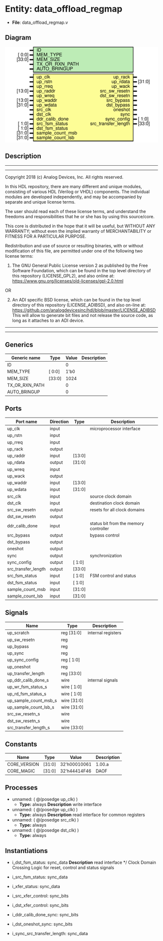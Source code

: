 # Entity: data_offload_regmap

- **File**: data_offload_regmap.v
## Diagram

![Diagram](data_offload_regmap.svg "Diagram")
## Description

 ***************************************************************************
 ***************************************************************************
 Copyright 2018 (c) Analog Devices, Inc. All rights reserved.

 In this HDL repository, there are many different and unique modules, consisting
 of various HDL (Verilog or VHDL) components. The individual modules are
 developed independently, and may be accompanied by separate and unique license
 terms.

 The user should read each of these license terms, and understand the
 freedoms and responsibilities that he or she has by using this source/core.

 This core is distributed in the hope that it will be useful, but WITHOUT ANY
 WARRANTY; without even the implied warranty of MERCHANTABILITY or FITNESS FOR
 A PARTICULAR PURPOSE.

 Redistribution and use of source or resulting binaries, with or without modification
 of this file, are permitted under one of the following two license terms:

   1. The GNU General Public License version 2 as published by the
      Free Software Foundation, which can be found in the top level directory
      of this repository (LICENSE_GPL2), and also online at:
      <https://www.gnu.org/licenses/old-licenses/gpl-2.0.html>

 OR

   2. An ADI specific BSD license, which can be found in the top level directory
      of this repository (LICENSE_ADIBSD), and also on-line at:
      https://github.com/analogdevicesinc/hdl/blob/master/LICENSE_ADIBSD
      This will allow to generate bit files and not release the source code,
      as long as it attaches to an ADI device.

 ***************************************************************************
 ***************************************************************************

## Generics

| Generic name   | Type   | Value | Description |
| -------------- | ------ | ----- | ----------- |
| ID             |        | 0     |             |
| MEM_TYPE       | [ 0:0] | 1'b0  |             |
| MEM_SIZE       | [33:0] | 1024  |             |
| TX_OR_RXN_PATH |        | 0     |             |
| AUTO_BRINGUP   |        | 0     |             |
## Ports

| Port name           | Direction | Type   | Description                            |
| ------------------- | --------- | ------ | -------------------------------------- |
| up_clk              | input     |        |  microprocessor interface              |
| up_rstn             | input     |        |                                        |
| up_rreq             | input     |        |                                        |
| up_rack             | output    |        |                                        |
| up_raddr            | input     | [13:0] |                                        |
| up_rdata            | output    | [31:0] |                                        |
| up_wreq             | input     |        |                                        |
| up_wack             | output    |        |                                        |
| up_waddr            | input     | [13:0] |                                        |
| up_wdata            | input     | [31:0] |                                        |
| src_clk             | input     |        |  source clock domain                   |
| dst_clk             | input     |        |  destination clock domain              |
| src_sw_resetn       | output    |        |  resets for all clock domains          |
| dst_sw_resetn       | output    |        |                                        |
| ddr_calib_done      | input     |        |  status bit from the memory controller |
| src_bypass          | output    |        |  bypass control                        |
| dst_bypass          | output    |        |                                        |
| oneshot             | output    |        |                                        |
| sync                | output    |        |  synchronization                       |
| sync_config         | output    | [ 1:0] |                                        |
| src_transfer_length | output    | [33:0] |                                        |
| src_fsm_status      | input     | [ 1:0] |  FSM control and status                |
| dst_fsm_status      | input     | [ 1:0] |                                        |
| sample_count_msb    | input     | [31:0] |                                        |
| sample_count_lsb    | input     | [31:0] |                                        |
## Signals

| Name                  | Type         | Description          |
| --------------------- | ------------ | -------------------- |
| up_scratch            | reg   [31:0] |  internal registers  |
| up_sw_resetn          | reg          |                      |
| up_bypass             | reg          |                      |
| up_sync               | reg          |                      |
| up_sync_config        | reg   [ 1:0] |                      |
| up_oneshot            | reg          |                      |
| up_transfer_length    | reg   [33:0] |                      |
| up_ddr_calib_done_s   | wire         | internal signals     |
| up_wr_fsm_status_s    | wire [ 1:0]  |                      |
| up_rd_fsm_status_s    | wire [ 1:0]  |                      |
| up_sample_count_msb_s | wire [31:0]  |                      |
| up_sample_count_lsb_s | wire [31:0]  |                      |
| src_sw_resetn_s       | wire         |                      |
| dst_sw_resetn_s       | wire         |                      |
| src_transfer_length_s | wire [33:0]  |                      |
## Constants

| Name         | Type   | Value        | Description |
| ------------ | ------ | ------------ | ----------- |
| CORE_VERSION | [31:0] | 32'h00010061 | 1.00.a      |
| CORE_MAGIC   | [31:0] | 32'h44414F46 | DAOF        |
## Processes
- unnamed: ( @(posedge up_clk) )
  - **Type:** always
**Description**
 write interface 
- unnamed: ( @(posedge up_clk) )
  - **Type:** always
**Description**
read interface for common registers 
- unnamed: ( @(posedge src_clk) )
  - **Type:** always
- unnamed: ( @(posedge dst_clk) )
  - **Type:** always
## Instantiations

- i_dst_fsm_status: sync_data
**Description**
 read interface */
 Clock Domain Crossing Logic for reset, control and status signals

- i_src_fsm_status: sync_data
- i_xfer_status: sync_data
- i_src_xfer_control: sync_bits
- i_dst_xfer_control: sync_bits
- i_ddr_calib_done_sync: sync_bits
- i_dst_oneshot_sync: sync_bits
- i_sync_src_transfer_length: sync_data
